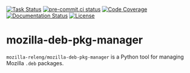 [![Task Status](https://firefox-ci-tc.services.mozilla.com/api/github/v1/repository/mozilla-releng/mozilla-deb-pkg-manager/main/badge.svg)](https://firefox-ci-tc.services.mozilla.com/api/github/v1/repository/mozilla-releng/mozilla-deb-pkg-manager/main/latest)
[![pre-commit.ci status](https://results.pre-commit.ci/badge/github/mozilla-releng/mozilla-deb-pkg-manager/main.svg)](https://results.pre-commit.ci/latest/github/mozilla-releng/mozilla-deb-pkg-manager/main)
[![Code Coverage](https://codecov.io/gh/mozilla-releng/mozilla-deb-pkg-manager/branch/main/graph/badge.svg?token=GJIV52ZQNP)](https://codecov.io/gh/mozilla-releng/mozilla-deb-pkg-manager)
[![Documentation Status](https://readthedocs.org/projects/mozilla-deb-pkg-manager/badge/?version=latest)](https://mozilla-deb-pkg-manager.readthedocs.io/en/latest/?badge=latest)
[![License](https://img.shields.io/badge/license-MPL%202.0-orange.svg)](http://mozilla.org/MPL/2.0)

# mozilla-deb-pkg-manager

`mozilla-releng/mozilla-deb-pkg-manager` is a Python tool for managing Mozilla `.deb` packages.
